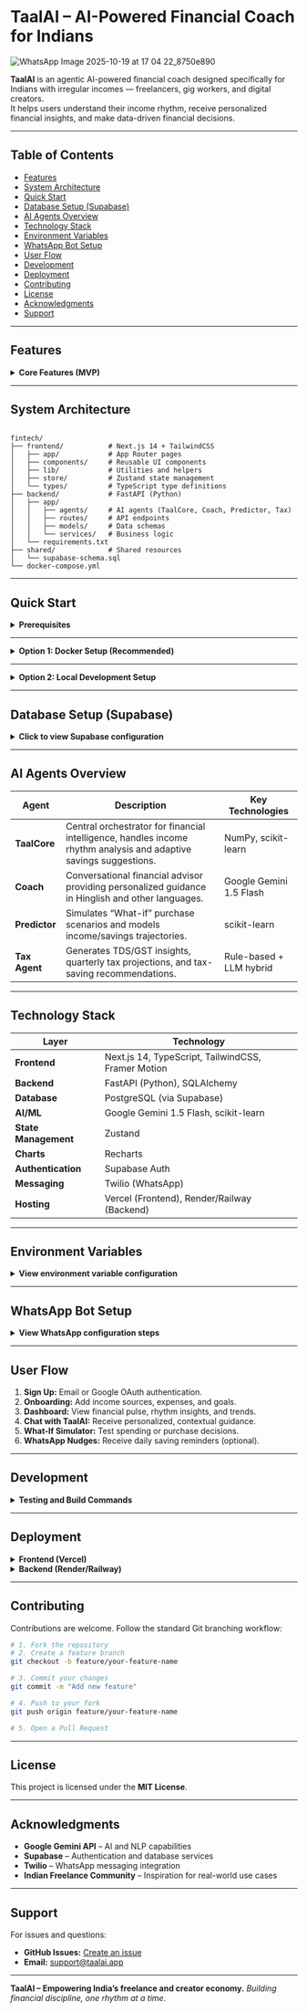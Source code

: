 # **TaalAI – AI-Powered Financial Coach for Indians**

![WhatsApp Image 2025-10-19 at 17 04 22_8750e890](https://github.com/user-attachments/assets/5e9faefd-c697-43af-b070-11031707b663)

**TaalAI** is an agentic AI-powered financial coach designed specifically for Indians with irregular incomes — freelancers, gig workers, and digital creators.  
It helps users understand their income rhythm, receive personalized financial insights, and make data-driven financial decisions.

---

## **Table of Contents**
- [Features](#features)
- [System Architecture](#system-architecture)
- [Quick Start](#quick-start)
- [Database Setup (Supabase)](#database-setup-supabase)
- [AI Agents Overview](#ai-agents-overview)
- [Technology Stack](#technology-stack)
- [Environment Variables](#environment-variables)
- [WhatsApp Bot Setup](#whatsapp-bot-setup)
- [User Flow](#user-flow)
- [Development](#development)
- [Deployment](#deployment)
- [Contributing](#contributing)
- [License](#license)
- [Acknowledgments](#acknowledgments)
- [Support](#support)

---

## **Features**

<details>
<summary><b>Core Features (MVP)</b></summary>

### 1. Income Rhythm Engine (TaalSense)
- Tracks and learns income volatility trends.  
- Builds a dynamic *Financial Pulse Score* (0–100).  
- Suggests adaptive saving goals using AI reasoning.

### 2. “What If I Buy This?” Simulator
- Evaluates the impact of purchases on long-term savings.  
- Provides visual comparisons of financial trajectories.  
- Offers AI-backed purchase insights.

### 3. VoiceMint – Conversational Coach
- Interactive AI chat in Hinglish or regional languages.  
- Supports voice input/output.  
- Provides 30-second advice clips and daily nudges.

### 4. WhatsApp Micro Coach
- Personalized savings nudges and spending insights.  
- Tax reminders and prompts via WhatsApp.

### 5. TaxMate
- Auto-classifies income and expenses.  
- Generates quarterly tax insights.  
- Provides TDS, GST, and advance tax guidance.
</details>

---

## **System Architecture**

```

fintech/
├── frontend/           # Next.js 14 + TailwindCSS
│   ├── app/            # App Router pages
│   ├── components/     # Reusable UI components
│   ├── lib/            # Utilities and helpers
│   ├── store/          # Zustand state management
│   └── types/          # TypeScript type definitions
├── backend/            # FastAPI (Python)
│   ├── app/
│   │   ├── agents/     # AI agents (TaalCore, Coach, Predictor, Tax)
│   │   ├── routes/     # API endpoints
│   │   ├── models/     # Data schemas
│   │   └── services/   # Business logic
│   └── requirements.txt
├── shared/             # Shared resources
│   └── supabase-schema.sql
└── docker-compose.yml

````

---

## **Quick Start**

<details>
<summary><b>Prerequisites</b></summary>

- **Node.js** v18+ ([Download](https://nodejs.org/))  
- **Python** 3.11 or 3.12 ([Download](https://www.python.org/))  
  *Note: Python 3.14 may cause compatibility issues.*
- **Docker** (optional, for containerized setup)  
- **Supabase** account ([Sign up](https://supabase.com/))  
- **Google AI Studio** API key for Gemini ([Get key](https://makersuite.google.com/app/apikey))

> Windows users should refer to [WINDOWS_SETUP.md](WINDOWS_SETUP.md) for OS-specific setup steps.
</details>

---

<details>
<summary><b>Option 1: Docker Setup (Recommended)</b></summary>

```bash
cd fintech
cp .env.example .env
````

Edit `.env` with your credentials:

```bash
GEMINI_API_KEY=your-gemini-api-key
NEXT_PUBLIC_SUPABASE_URL=your-supabase-url
NEXT_PUBLIC_SUPABASE_ANON_KEY=your-supabase-anon-key
```

Start all services:

```bash
docker-compose up -d
```

Access:

* Frontend → [http://localhost:3000](http://localhost:3000)
* Backend → [http://localhost:8000](http://localhost:8000)
* API Docs → [http://localhost:8000/docs](http://localhost:8000/docs)

</details>

---

<details>
<summary><b>Option 2: Local Development Setup</b></summary>

### Backend Setup

```bash
cd fintech/backend
python -m venv venv
# Windows
venv\Scripts\activate
# macOS/Linux
source venv/bin/activate
pip install -r requirements.txt
cp .env.example .env
uvicorn app.main:app --reload --port 8000
```

### Frontend Setup

```bash
cd fintech/frontend
npm install
cp .env.local.example .env.local
npm run dev
```

Access:

* Frontend → [http://localhost:3000](http://localhost:3000)
* API Docs → [http://localhost:8000/docs](http://localhost:8000/docs)

</details>

---

## **Database Setup (Supabase)**

<details>
<summary><b>Click to view Supabase configuration</b></summary>

1. Create a new project on [Supabase](https://supabase.com/).
2. In the SQL Editor, run the contents of `shared/supabase-schema.sql`.
3. Retrieve project credentials (URL and anon key) from **Settings → API**.
4. Add them to your `.env` file.

</details>

---

## **AI Agents Overview**

| Agent         | Description                                                                                                       | Key Technologies        |
| ------------- | ----------------------------------------------------------------------------------------------------------------- | ----------------------- |
| **TaalCore**  | Central orchestrator for financial intelligence, handles income rhythm analysis and adaptive savings suggestions. | NumPy, scikit-learn     |
| **Coach**     | Conversational financial advisor providing personalized guidance in Hinglish and other languages.                 | Google Gemini 1.5 Flash |
| **Predictor** | Simulates “What-if” purchase scenarios and models income/savings trajectories.                                    | scikit-learn            |
| **Tax Agent** | Generates TDS/GST insights, quarterly tax projections, and tax-saving recommendations.                            | Rule-based + LLM hybrid |

---

## **Technology Stack**

| Layer                | Technology                                         |
| -------------------- | -------------------------------------------------- |
| **Frontend**         | Next.js 14, TypeScript, TailwindCSS, Framer Motion |
| **Backend**          | FastAPI (Python), SQLAlchemy                       |
| **Database**         | PostgreSQL (via Supabase)                          |
| **AI/ML**            | Google Gemini 1.5 Flash, scikit-learn              |
| **State Management** | Zustand                                            |
| **Charts**           | Recharts                                           |
| **Authentication**   | Supabase Auth                                      |
| **Messaging**        | Twilio (WhatsApp)                                  |
| **Hosting**          | Vercel (Frontend), Render/Railway (Backend)        |

---

## **Environment Variables**

<details>
<summary><b>View environment variable configuration</b></summary>

```bash
# Required
GEMINI_API_KEY=your-gemini-api-key
NEXT_PUBLIC_SUPABASE_URL=your-supabase-url
NEXT_PUBLIC_SUPABASE_ANON_KEY=your-supabase-anon-key
SECRET_KEY=your-secret-key

# Optional (for WhatsApp Integration)
TWILIO_ACCOUNT_SID=your-twilio-sid
TWILIO_AUTH_TOKEN=your-twilio-token
TWILIO_WHATSAPP_NUMBER=whatsapp:+14155238886
```

</details>

---

## **WhatsApp Bot Setup**

<details>
<summary><b>View WhatsApp configuration steps</b></summary>

1. Create an account on [Twilio](https://www.twilio.com/).
2. Join the WhatsApp Sandbox under **Messaging → Try it out → Send a WhatsApp message**.
3. Set the webhook URL:

   ```
   https://your-backend-url/api/whatsapp/webhook
   ```

   Method: **POST**
4. Add credentials to `.env`:

   ```bash
   TWILIO_ACCOUNT_SID=ACxxxxx
   TWILIO_AUTH_TOKEN=your-token
   TWILIO_WHATSAPP_NUMBER=whatsapp:+14155238886
   ```

</details>

---

## **User Flow**

1. **Sign Up:** Email or Google OAuth authentication.
2. **Onboarding:** Add income sources, expenses, and goals.
3. **Dashboard:** View financial pulse, rhythm insights, and trends.
4. **Chat with TaalAI:** Receive personalized, contextual guidance.
5. **What-If Simulator:** Test spending or purchase decisions.
6. **WhatsApp Nudges:** Receive daily saving reminders (optional).

---

## **Development**

<details>
<summary><b>Testing and Build Commands</b></summary>

### Run Tests

```bash
# Backend
cd backend
pytest

# Frontend
cd frontend
npm test
```

### Build for Production

```bash
# Backend
cd backend
pip install -r requirements.txt

# Frontend
cd frontend
npm run build
npm start
```

</details>

---

## **Deployment**

<details>
<summary><b>Frontend (Vercel)</b></summary>

1. Connect your GitHub repository to [Vercel](https://vercel.com/).
2. Configure environment variables.
3. Deploy automatically on push.

</details>

<details>
<summary><b>Backend (Render/Railway)</b></summary>

1. Create a new web service.
2. Connect the GitHub repository.
3. Build command:

   ```bash
   pip install -r requirements.txt
   ```
4. Start command:

   ```bash
   uvicorn app.main:app --host 0.0.0.0 --port $PORT
   ```
5. Add required environment variables.

</details>

---

## **Contributing**

Contributions are welcome.
Follow the standard Git branching workflow:

```bash
# 1. Fork the repository
# 2. Create a feature branch
git checkout -b feature/your-feature-name

# 3. Commit your changes
git commit -m "Add new feature"

# 4. Push to your fork
git push origin feature/your-feature-name

# 5. Open a Pull Request
```

---

## **License**

This project is licensed under the **MIT License**.

---

## **Acknowledgments**

* **Google Gemini API** – AI and NLP capabilities
* **Supabase** – Authentication and database services
* **Twilio** – WhatsApp messaging integration
* **Indian Freelance Community** – Inspiration for real-world use cases

---

## **Support**

For issues and questions:

* **GitHub Issues:** [Create an issue](https://github.com/yourusername/taalai/issues)
* **Email:** [support@taalai.app](mailto:support@taalai.app)

---

**TaalAI – Empowering India’s freelance and creator economy.**
*Building financial discipline, one rhythm at a time.*

```
